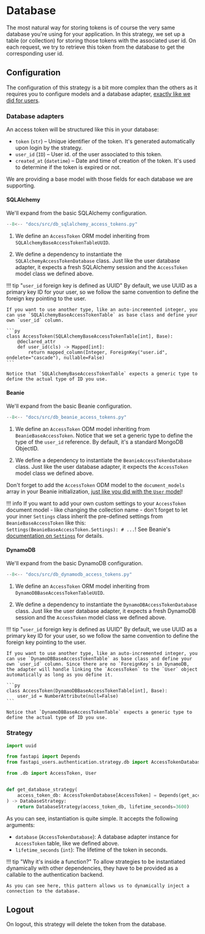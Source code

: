 # Database

The most natural way for storing tokens is of course the very same database you're using for your application. In this strategy, we set up a table (or collection) for storing those tokens with the associated user id. On each request, we try to retrieve this token from the database to get the corresponding user id.

## Configuration

The configuration of this strategy is a bit more complex than the others as it requires you to configure models and a database adapter, [exactly like we did for users](../../overview.md#user-model-and-database-adapters).


### Database adapters

An access token will be structured like this in your database:

* `token` (`str`) – Unique identifier of the token. It's generated automatically upon login by the strategy.
* `user_id` (`ID`) – User id. of the user associated to this token.
* `created_at` (`datetime`) – Date and time of creation of the token. It's used to determine if the token is expired or not.

We are providing a base model with those fields for each database we are supporting.

#### SQLAlchemy

We'll expand from the basic SQLAlchemy configuration.

```py hl_lines="5-8 23-24 45-48"
--8<-- "docs/src/db_sqlalchemy_access_tokens.py"
```

1. We define an `AccessToken` ORM model inheriting from `SQLAlchemyBaseAccessTokenTableUUID`.

2. We define a dependency to instantiate the `SQLAlchemyAccessTokenDatabase` class. Just like the user database adapter, it expects a fresh SQLAlchemy session and the `AccessToken` model class we defined above.

!!! tip "`user_id` foreign key is defined as UUID"
    By default, we use UUID as a primary key ID for your user, so we follow the same convention to define the foreign key pointing to the user.

    If you want to use another type, like an auto-incremented integer, you can use `SQLAlchemyBaseAccessTokenTable` as base class and define your own `user_id` column.

    ```py
    class AccessToken(SQLAlchemyBaseAccessTokenTable[int], Base):
        @declared_attr
        def user_id(cls) -> Mapped[int]:
            return mapped_column(Integer, ForeignKey("user.id", ondelete="cascade"), nullable=False)
    ```

    Notice that `SQLAlchemyBaseAccessTokenTable` expects a generic type to define the actual type of ID you use.

#### Beanie

We'll expand from the basic Beanie configuration.

```py hl_lines="4-7 20-21 28-29"
--8<-- "docs/src/db_beanie_access_tokens.py"
```

1. We define an `AccessToken` ODM model inheriting from `BeanieBaseAccessToken`. Notice that we set a generic type to define the type of the `user_id` reference. By default, it's a standard MongoDB ObjectID.

2. We define a dependency to instantiate the `BeanieAccessTokenDatabase` class. Just like the user database adapter, it expects the `AccessToken` model class we defined above.

Don't forget to add the `AccessToken` ODM model to the `document_models` array in your Beanie initialization, [just like you did with the `User` model](../../databases/beanie.md#initialize-beanie)!

!!! info
    If you want to add your own custom settings to your `AccessToken` document model - like changing the collection name - don't forget to let your inner `Settings` class inherit the pre-defined settings from `BeanieBaseAccessToken` like this: `Settings(BeanieBaseAccessToken.Settings): # ...`! See Beanie's [documentation on `Settings`](https://beanie-odm.dev/tutorial/defining-a-document/#settings) for details.

#### DynamoDB

We'll expand from the basic DynamoDB configuration.

```py hl_lines="5-8 23-24 45-48"
--8<-- "docs/src/db_dynamodb_access_tokens.py"
```

1. We define an `AccessToken` ORM model inheriting from `DynamoDBBaseAccessTokenTableUUID`.

2. We define a dependency to instantiate the `DynamoDBAccessTokenDatabase` class. Just like the user database adapter, it expects a fresh DynamoDB session and the `AccessToken` model class we defined above.

!!! tip "`user_id` foreign key is defined as UUID"
    By default, we use UUID as a primary key ID for your user, so we follow the same convention to define the foreign key pointing to the user.

    If you want to use another type, like an auto-incremented integer, you can use `DynamoDBBaseAccessTokenTable` as base class and define your own `user_id` column. Since there are no `ForeignKey`s in DynamoDB, the adapter will handle linking the `AccessToken` to the `User` object automatically as long as you define it.

    ```py
    class AccessToken(DynamoDBBaseAccessTokenTable[int], Base):
        user_id = NumberAttribute(null=False)
    ```

    Notice that `DynamoDBBaseAccessTokenTable` expects a generic type to define the actual type of ID you use.

### Strategy

```py
import uuid

from fastapi import Depends
from fastapi_users.authentication.strategy.db import AccessTokenDatabase, DatabaseStrategy

from .db import AccessToken, User


def get_database_strategy(
    access_token_db: AccessTokenDatabase[AccessToken] = Depends(get_access_token_db),
) -> DatabaseStrategy:
    return DatabaseStrategy(access_token_db, lifetime_seconds=3600)
```

As you can see, instantiation is quite simple. It accepts the following arguments:

* `database` (`AccessTokenDatabase`): A database adapter instance for `AccessToken` table, like we defined above.
* `lifetime_seconds` (`int`): The lifetime of the token in seconds.

!!! tip "Why it's inside a function?"
    To allow strategies to be instantiated dynamically with other dependencies, they have to be provided as a callable to the authentication backend.

    As you can see here, this pattern allows us to dynamically inject a connection to the database.

## Logout

On logout, this strategy will delete the token from the database.
